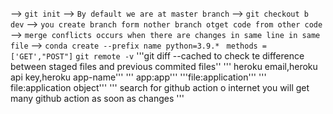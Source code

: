 --> ```git init```
--> ```By default we are at master branch```
--> ```git checkout b dev```
--> ```you create branch form nother branch otget code from other code```
--> ```merge conflicts occurs when there are changes in same line in same file```
--> ```conda create --prefix name python=3.9.*```
`` methods =['GET',"POST"]``
```git remote -v```
'''git diff --cached to check te difference between staged files and previous commited files''
''' heroku email,heroku api key,heroku  app-name'''
''' app:app'''
'''file:application'''
''' file:application object'''
'''
search for github action o  internet you will get many github action as soon as changes '''
